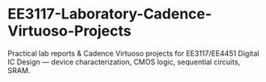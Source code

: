 # EE3117-Laboratory-Cadence-Virtuoso-Projects
Practical lab reports &amp; Cadence Virtuoso projects for EE3117/EE4451 Digital IC Design — device characterization, CMOS logic, sequential circuits, SRAM.
